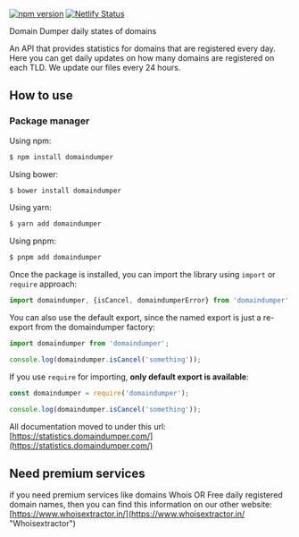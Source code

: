 [![npm version](https://badge.fury.io/js/domaindumper.svg)](https://badge.fury.io/js/domaindumper) [![Netlify Status](https://api.netlify.com/api/v1/badges/eadf929b-e093-4a1a-b449-9eb62242aff9/deploy-status)](https://app.netlify.com/sites/domaindumper/deploys)

Domain Dumper daily states of domains

An API that provides statistics for domains that are registered every day. Here you can get daily updates on how many domains are registered on each TLD. We update our files every 24 hours.

## How to use

### Package manager

Using npm:

```bash
$ npm install domaindumper
```

Using bower:

```bash
$ bower install domaindumper
```

Using yarn:

```bash
$ yarn add domaindumper
```

Using pnpm:

```bash
$ pnpm add domaindumper
```

Once the package is installed, you can import the library using `import` or `require` approach:

```js
import domaindumper, {isCancel, domaindumperError} from 'domaindumper';
```

You can also use the default export, since the named export is just a re-export from the domaindumper factory:

```js
import domaindumper from 'domaindumper';

console.log(domaindumper.isCancel('something'));
````

If you use `require` for importing, **only default export is available**:

```js
const domaindumper = require('domaindumper');

console.log(domaindumper.isCancel('something'));
```

All documentation moved to under this url: [https://statistics.domaindumper.com/](https://statistics.domaindumper.com/)

## Need premium services

if you need premium services like domains Whois OR Free daily registered domain names, then you can find this information on our other website: [https://www.whoisextractor.in/](https://www.whoisextractor.in/ "Whoisextractor")